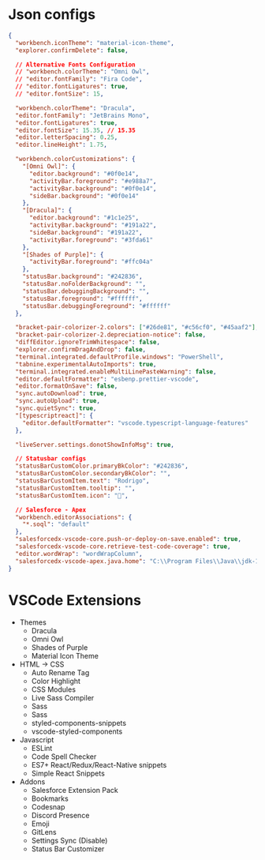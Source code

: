 # Json configs
```json
{
  "workbench.iconTheme": "material-icon-theme",
  "explorer.confirmDelete": false,

  // Alternative Fonts Configuration
  // "workbench.colorTheme": "Omni Owl",
  // "editor.fontFamily": "Fira Code",
  // "editor.fontLigatures": true,
  // "editor.fontSize": 15,

  "workbench.colorTheme": "Dracula",
  "editor.fontFamily": "JetBrains Mono",
  "editor.fontLigatures": true,
  "editor.fontSize": 15.35, // 15.35
  "editor.letterSpacing": 0.25,
  "editor.lineHeight": 1.75,

  "workbench.colorCustomizations": {
    "[Omni Owl]": {
      "editor.background": "#0f0e14",
      "activityBar.foreground": "#e988a7",
      "activityBar.background": "#0f0e14",
      "sideBar.background": "#0f0e14"
    },
    "[Dracula]": {
      "editor.background": "#1c1e25",
      "activityBar.background": "#191a22",
      "sideBar.background": "#191a22",
      "activityBar.foreground": "#3fda61"
    },
    "[Shades of Purple]": {
      "activityBar.foreground": "#ffc04a"
    },
    "statusBar.background": "#242836",
    "statusBar.noFolderBackground": "",
    "statusBar.debuggingBackground": "",
    "statusBar.foreground": "#ffffff",
    "statusBar.debuggingForeground": "#ffffff"
  },

  "bracket-pair-colorizer-2.colors": ["#26de81", "#c56cf0", "#45aaf2"],
  "bracket-pair-colorizer-2.depreciation-notice": false,
  "diffEditor.ignoreTrimWhitespace": false,
  "explorer.confirmDragAndDrop": false,
  "terminal.integrated.defaultProfile.windows": "PowerShell",
  "tabnine.experimentalAutoImports": true,
  "terminal.integrated.enableMultiLinePasteWarning": false,
  "editor.defaultFormatter": "esbenp.prettier-vscode",
  "editor.formatOnSave": false,
  "sync.autoDownload": true,
  "sync.autoUpload": true,
  "sync.quietSync": true,
  "[typescriptreact]": {
    "editor.defaultFormatter": "vscode.typescript-language-features"
  },

  "liveServer.settings.donotShowInfoMsg": true,

  // Statusbar configs
  "statusBarCustomColor.primaryBkColor": "#242836",
  "statusBarCustomColor.secondaryBkColor": "",
  "statusBarCustomItem.text": "Rodrigo",
  "statusBarCustomItem.tooltip": "",
  "statusBarCustomItem.icon": "🦄",

  // Salesforce - Apex
  "workbench.editorAssociations": {
    "*.soql": "default"
  },
  "salesforcedx-vscode-core.push-or-deploy-on-save.enabled": true,
  "salesforcedx-vscode-core.retrieve-test-code-coverage": true,
  "editor.wordWrap": "wordWrapColumn",
  "salesforcedx-vscode-apex.java.home": "C:\\Program Files\\Java\\jdk-17.0.4.1\\"
}
```

# VSCode Extensions
* Themes
  * Dracula
  * Omni Owl
  * Shades of Purple
  * Material Icon Theme
* HTML -> CSS
  * Auto Rename Tag
  * Color Highlight
  * CSS Modules
  * Live Sass Compiler
  * Sass
  * Sass
  * styled-components-snippets
  * vscode-styled-components
* Javascript
  * ESLint
  * Code Spell Checker
  * ES7+ React/Redux/React-Native snippets
  * Simple React Snippets
* Addons
  * Salesforce Extension Pack
  * Bookmarks
  * Codesnap
  * Discord Presence
  * Emoji
  * GitLens
  * Settings Sync  (Disable)
  * Status Bar Customizer
